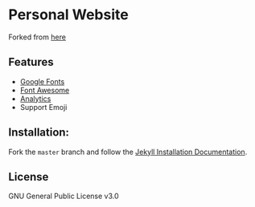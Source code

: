 # Personal Website

Forked from [here](https://github.com/artemsheludko/flexible-jekyll)

## Features

- [Google Fonts](https://fonts.google.com/)
- [Font Awesome](http://fontawesome.io/)
- [Analytics](https://analytics.google.com/analytics/web/)
- Support Emoji

## Installation:

Fork the ``master`` branch and follow the [Jekyll Installation Documentation](https://jekyllrb.com/docs/installation/).

## License

GNU General Public License v3.0
